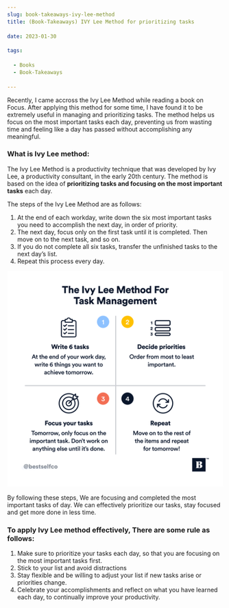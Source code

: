 ```yaml
--- 
slug: book-takeaways-ivy-lee-method
title: (Book-Takeaways) IVY Lee Method for prioritizing tasks

date: 2023-01-30

tags: 

  - Books
  - Book-Takeaways

--- 
```




Recently, I came accross the Ivy Lee Method while reading a book on Focus. After applying this method for some time, I have found it to be extremely useful in managing and prioritizing tasks. The method helps us focus on the most important tasks each day, preventing us from wasting time and feeling like a day has passed without accomplishing any meaningful.


### What is Ivy Lee method:
The Ivy Lee Method is a productivity technique that was developed by Ivy Lee, a productivity consultant, in the early 20th century. The method is based on the idea of **prioritizing tasks and focusing on the most important tasks** each day.

The steps of the Ivy Lee Method are as follows:
1. At the end of each workday, write down the six most important tasks you need to accomplish the next day, in order of priority.
2. The next day, focus only on the first task until it is completed. Then move on to the next task, and so on.
3. If you do not complete all six tasks, transfer the unfinished tasks to the next day’s list.
4. Repeat this process every day.

![](115824641_2705986486347850_1369471747508128561_n.png)


By following these steps, We are focusing and completed the most important tasks of day. We can effectively prioritize our tasks, stay focused and get more done in less time.


### To apply Ivy Lee method effectively, There are some rule as follows:
1. Make sure to prioritize your tasks each day, so that you are focusing on the most important tasks first.
2. Stick to your list and avoid distractions
3. Stay flexible and be willing to adjust your list if new tasks arise or priorities change.
4. Celebrate your accomplishments and reflect on what you have learned each day, to continually improve your productivity.

